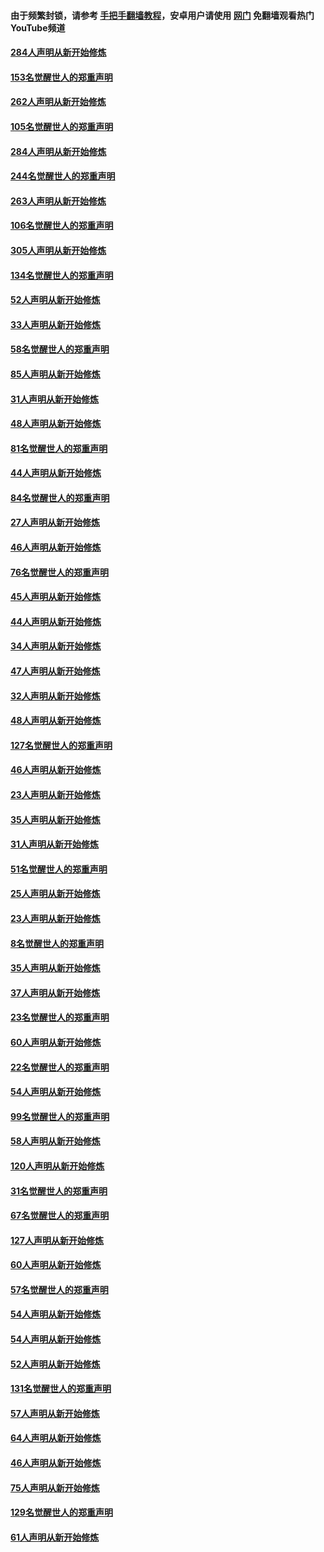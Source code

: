 #### 由于频繁封锁，请参考 [手把手翻墙教程](https://github.com/gfw-breaker/guides/wiki/)，安卓用户请使用 [网门](https://github.com/gfw-breaker/nogfw/blob/master/dl.md?t=04141201) 免翻墙观看热门YouTube频道 

#### [284人声明从新开始修炼](../pages/91/423296.md?t=04141201) 

#### [153名觉醒世人的郑重声明](../pages/91/423295.md?t=04141201) 

#### [262人声明从新开始修炼](../pages/91/423004.md?t=04141201) 

#### [105名觉醒世人的郑重声明](../pages/91/423003.md?t=04141201) 

#### [284人声明从新开始修炼](../pages/91/422707.md?t=04141201) 

#### [244名觉醒世人的郑重声明](../pages/91/422706.md?t=04141201) 

#### [263人声明从新开始修炼](../pages/91/422553.md?t=04141201) 

#### [106名觉醒世人的郑重声明](../pages/91/422552.md?t=04141201) 

#### [305人声明从新开始修炼](../pages/91/422153.md?t=04141201) 

#### [134名觉醒世人的郑重声明](../pages/91/422152.md?t=04141201) 

#### [52人声明从新开始修炼](../pages/91/421846.md?t=04141201) 

#### [33人声明从新开始修炼](../pages/91/421804.md?t=04141201) 

#### [58名觉醒世人的郑重声明](../pages/91/421845.md?t=04141201) 

#### [85人声明从新开始修炼](../pages/91/421769.md?t=04141201) 

#### [31人声明从新开始修炼](../pages/91/421763.md?t=04141201) 

#### [48人声明从新开始修炼](../pages/91/421605.md?t=04141201) 

#### [81名觉醒世人的郑重声明](../pages/91/421656.md?t=04141201) 

#### [44人声明从新开始修炼](../pages/91/421544.md?t=04141201) 

#### [84名觉醒世人的郑重声明](../pages/91/421543.md?t=04141201) 

#### [27人声明从新开始修炼](../pages/91/421465.md?t=04141201) 

#### [46人声明从新开始修炼](../pages/91/421454.md?t=04141201) 

#### [76名觉醒世人的郑重声明](../pages/91/421453.md?t=04141201) 

#### [45人声明从新开始修炼](../pages/91/421452.md?t=04141201) 

#### [44人声明从新开始修炼](../pages/91/421422.md?t=04141201) 

#### [34人声明从新开始修炼](../pages/91/421322.md?t=04141201) 

#### [47人声明从新开始修炼](../pages/91/421264.md?t=04141201) 

#### [32人声明从新开始修炼](../pages/91/421225.md?t=04141201) 

#### [48人声明从新开始修炼](../pages/91/421202.md?t=04141201) 

#### [127名觉醒世人的郑重声明](../pages/91/421224.md?t=04141201) 

#### [46人声明从新开始修炼](../pages/91/421203.md?t=04141201) 

#### [23人声明从新开始修炼](../pages/91/421138.md?t=04141201) 

#### [35人声明从新开始修炼](../pages/91/421122.md?t=04141201) 

#### [31人声明从新开始修炼](../pages/91/421081.md?t=04141201) 

#### [51名觉醒世人的郑重声明](../pages/91/421080.md?t=04141201) 

#### [25人声明从新开始修炼](../pages/91/421020.md?t=04141201) 

#### [23人声明从新开始修炼](../pages/91/420884.md?t=04141201) 

#### [8名觉醒世人的郑重声明](../pages/91/420883.md?t=04141201) 

#### [35人声明从新开始修炼](../pages/91/420809.md?t=04141201) 

#### [37人声明从新开始修炼](../pages/91/420766.md?t=04141201) 

#### [23名觉醒世人的郑重声明](../pages/91/420765.md?t=04141201) 

#### [60人声明从新开始修炼](../pages/91/420727.md?t=04141201) 

#### [22名觉醒世人的郑重声明](../pages/91/420726.md?t=04141201) 

#### [54人声明从新开始修炼](../pages/91/420529.md?t=04141201) 

#### [99名觉醒世人的郑重声明](../pages/91/420528.md?t=04141201) 

#### [58人声明从新开始修炼](../pages/91/420198.md?t=04141201) 

#### [120人声明从新开始修炼](../pages/91/420141.md?t=04141201) 

#### [31名觉醒世人的郑重声明](../pages/91/420197.md?t=04141201) 

#### [67名觉醒世人的郑重声明](../pages/91/420140.md?t=04141201) 

#### [127人声明从新开始修炼](../pages/91/420082.md?t=04141201) 

#### [60人声明从新开始修炼](../pages/91/420081.md?t=04141201) 

#### [57名觉醒世人的郑重声明](../pages/91/420080.md?t=04141201) 

#### [54人声明从新开始修炼](../pages/91/419533.md?t=04141201) 

#### [54人声明从新开始修炼](../pages/91/419532.md?t=04141201) 

#### [52人声明从新开始修炼](../pages/91/419531.md?t=04141201) 

#### [131名觉醒世人的郑重声明](../pages/91/419530.md?t=04141201) 

#### [57人声明从新开始修炼](../pages/91/419430.md?t=04141201) 

#### [64人声明从新开始修炼](../pages/91/419429.md?t=04141201) 

#### [46人声明从新开始修炼](../pages/91/419428.md?t=04141201) 

#### [75人声明从新开始修炼](../pages/91/419427.md?t=04141201) 

#### [129名觉醒世人的郑重声明](../pages/91/419426.md?t=04141201) 

#### [61人声明从新开始修炼](../pages/91/419198.md?t=04141201) 

